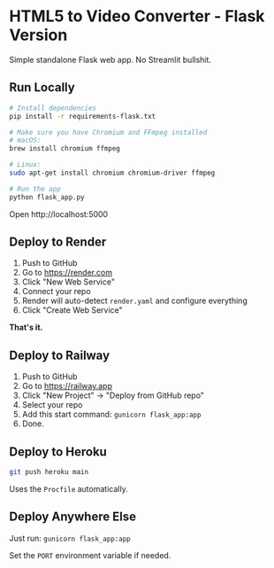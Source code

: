 # HTML5 to Video Converter - Flask Version

Simple standalone Flask web app. No Streamlit bullshit.

## Run Locally

```bash
# Install dependencies
pip install -r requirements-flask.txt

# Make sure you have Chromium and FFmpeg installed
# macOS:
brew install chromium ffmpeg

# Linux:
sudo apt-get install chromium chromium-driver ffmpeg

# Run the app
python flask_app.py
```

Open http://localhost:5000

## Deploy to Render

1. Push to GitHub
2. Go to https://render.com
3. Click "New Web Service"
4. Connect your repo
5. Render will auto-detect `render.yaml` and configure everything
6. Click "Create Web Service"

**That's it.**

## Deploy to Railway

1. Push to GitHub
2. Go to https://railway.app
3. Click "New Project" → "Deploy from GitHub repo"
4. Select your repo
5. Add this start command: `gunicorn flask_app:app`
6. Done.

## Deploy to Heroku

```bash
git push heroku main
```

Uses the `Procfile` automatically.

## Deploy Anywhere Else

Just run: `gunicorn flask_app:app`

Set the `PORT` environment variable if needed.
